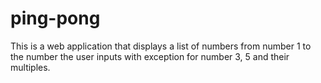 # ping-pong
This is a web application that displays a list of numbers from number 1 to the number the user inputs with exception for number 3, 5 and their multiples.

